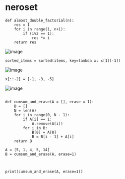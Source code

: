 # neroset
```
def almost_double_factorial(n):
    res = 1
    for i in range(1, n+1):
        if (i%2 == 1):
            res *= i
    return res
```    
![image](https://user-images.githubusercontent.com/52165649/161512219-e9f9aeef-60c5-4d09-85f8-58492de24ca5.png)
```
sorted_items = sorted(items, key=lambda x: x[1][-1])
```
![image](https://user-images.githubusercontent.com/52165649/161517765-ff263498-e6d0-4758-9a7f-5335d7e09a21.png)
```
x[::-2] = [-1, -3, -5]
```
![image](https://user-images.githubusercontent.com/52165649/161518206-15c5ab60-93ec-4f84-b7c8-a796cfe77a50.png)

```

def cumsum_and_erase(A = [], erase = 1):
    B = []
    N = len(A)
    for i in range(0, N - 1):
        if A[i] == 1:
            A.remove(A[i])
        for i in B:
            B[0] = A[0]
            B = B[i - 1] + A[i]
    return B

A = [5, 1, 4, 5, 14]
B = cumsum_and_erase(A, erase=1)



print(cumsum_and_erase(A, erase=1))
```
